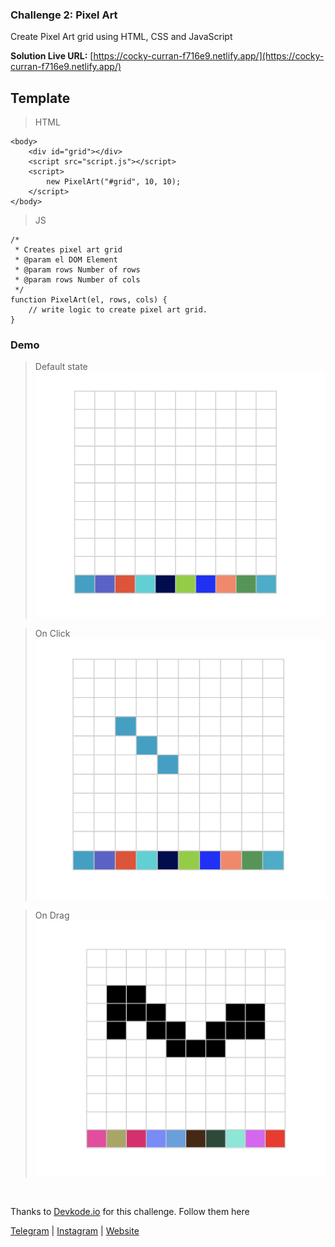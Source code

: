 ### Challenge 2: Pixel Art

Create Pixel Art grid using HTML, CSS and JavaScript

**Solution Live URL:** [https://cocky-curran-f716e9.netlify.app/](https://cocky-curran-f716e9.netlify.app/)

## Template

> HTML

```
<body>
    <div id="grid"></div>
    <script src="script.js"></script>
    <script>
        new PixelArt("#grid", 10, 10);
    </script>
</body>
```

> JS

```
/*
 * Creates pixel art grid
 * @param el DOM Element
 * @param rows Number of rows
 * @param rows Number of cols
 */
function PixelArt(el, rows, cols) {
    // write logic to create pixel art grid.
}
```

### Demo

> Default state
> ![](./images/1.png)

> On Click
> ![](./images/2.png)

> On Drag
> ![](./images/3.png)

<br />

Thanks to [Devkode.io](https://github.com/devkodeio) for this challenge. Follow them here

[Telegram](http://t.me/teamdevkode) | [Instagram](https://www.instagram.com/devkode.io/) | [Website](https://learn.devkode.io/)
